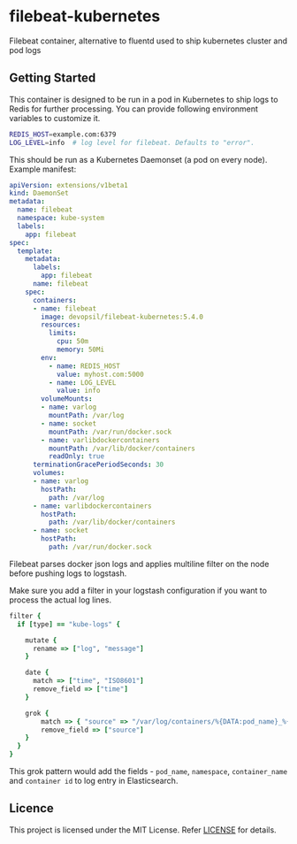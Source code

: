 # filebeat-kubernetes

Filebeat container, alternative to fluentd used to ship kubernetes cluster and pod logs

## Getting Started
This container is designed to be run in a pod in Kubernetes to ship logs to Redis for further processing.
You can provide following environment variables to customize it.

```bash
REDIS_HOST=example.com:6379
LOG_LEVEL=info  # log level for filebeat. Defaults to "error".
```

This should be run as a Kubernetes Daemonset (a pod on every node). Example manifest:

```yaml
apiVersion: extensions/v1beta1
kind: DaemonSet
metadata:
  name: filebeat
  namespace: kube-system
  labels:
    app: filebeat
spec:
  template:
    metadata:
      labels:
        app: filebeat
      name: filebeat
    spec:
      containers:
      - name: filebeat
        image: devopsil/filebeat-kubernetes:5.4.0
        resources:
          limits:
            cpu: 50m
            memory: 50Mi
        env:
          - name: REDIS_HOST
            value: myhost.com:5000
          - name: LOG_LEVEL
            value: info
        volumeMounts:
        - name: varlog
          mountPath: /var/log
        - name: socket
          mountPath: /var/run/docker.sock
        - name: varlibdockercontainers
          mountPath: /var/lib/docker/containers
          readOnly: true
      terminationGracePeriodSeconds: 30
      volumes:
      - name: varlog
        hostPath:
          path: /var/log
      - name: varlibdockercontainers
        hostPath:
          path: /var/lib/docker/containers
      - name: socket
        hostPath:
          path: /var/run/docker.sock
```

Filebeat parses docker json logs and applies multiline filter on the node before pushing logs to logstash.

Make sure you add a filter in your logstash configuration if you want to process the actual log lines.

```ruby
filter {
  if [type] == "kube-logs" {

    mutate {
      rename => ["log", "message"]
    }

    date {
      match => ["time", "ISO8601"]
      remove_field => ["time"]
    }

    grok {
        match => { "source" => "/var/log/containers/%{DATA:pod_name}_%{DATA:namespace}_%{GREEDYDATA:container_name}-%{DATA:container_id}.log" }
        remove_field => ["source"]
    }
  }
}
```

This grok pattern would add the fields - `pod_name`, `namespace`, `container_name` and `container id` to log entry in Elasticsearch.

## Licence

This project is licensed under the MIT License. Refer [LICENSE](https://github.com/devops-israel/filebeat-kubernetes/blob/master/LICENSE) for details.
